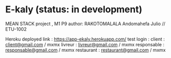 # E-kaly (status: in development)
MEAN STACK project , M1 P9
author: RAKOTOMALALA Andomahefa Julio // ETU-1002

Heroku deployed link : https://app-ekaly.herokuapp.com/
test login :
client : client@gmail.com / mxmx
livreur : livreur@gmail.com / mxmx
responsable : responsable@gmail.com / mxmx
restaurant : restaurant@gmail.com / mxmx
